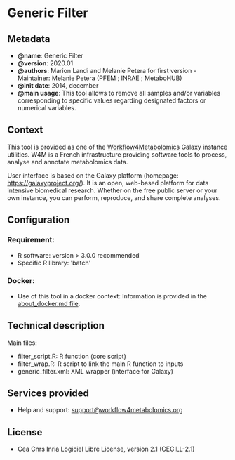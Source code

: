 Generic Filter
=======

Metadata
-----------

 * **@name**: Generic Filter
 * **@version**: 2020.01
 * **@authors**: Marion Landi and Melanie Petera for first version - Maintainer: Melanie Petera (PFEM ; INRAE ; MetaboHUB)
 * **@init date**: 2014, december
 * **@main usage**: This tool allows to remove all samples and/or variables corresponding to specific values regarding designated factors or numerical variables. 

 
Context
-----------

This tool is provided as one of the [Workflow4Metabolomics](http://workflow4metabolomics.org) Galaxy instance utilities. W4M is a French infrastructure providing software tools to process, analyse and annotate metabolomics data. 

User interface is based on the Galaxy platform (homepage: https://galaxyproject.org/). It is an open, web-based platform for data intensive biomedical research. Whether on the free public server or your own instance, you can perform, reproduce, and share complete analyses.

 
Configuration
-----------

### Requirement:
 * R software: version > 3.0.0 recommended
 * Specific R library: 'batch'

### Docker:
 * Use of this tool in a docker context:
Information is provided in the [about_docker.md file](about_docker.md).


Technical description
-----------

Main files:

- filter_script.R: R function (core script)
- filter_wrap.R: R script to link the main R function to inputs
- generic_filter.xml: XML wrapper (interface for Galaxy)


Services provided
-----------

 * Help and support: support@workflow4metabolomics.org


License
-----------

 * Cea Cnrs Inria Logiciel Libre License, version 2.1 (CECILL-2.1)
